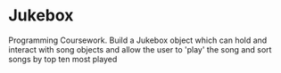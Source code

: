 # Jukebox
Programming Coursework. 
Build a Jukebox object which can hold and interact with song objects and allow the user to 'play' the song and sort songs by top ten most played
